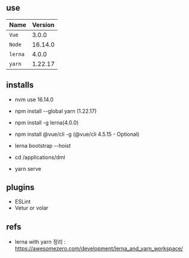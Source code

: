 

## use
Name         | Version    |
:------      | :------    |
`Vue`        | 3.0.0      | 
`Node`       | 16.14.0    |  
`lerna`      | 4.0.0      |  
`yarn`       | 1.22.17    |  


## installs 
- nvm use 16.14.0
- npm install --global yarn (1.22.17)
- npm install -g lerna(4.0.0)    
- npm install @vue/cli -g (@vue/cli 4.5.15 - Optional)

- lerna bootstrap --hoist
- cd /applications/dml
- yarn serve


## plugins
- ESLint
- Vetur or volar



## refs
- lerna with yarn 정리 : https://awesomezero.com/development/lerna_and_yarn_workspace/
